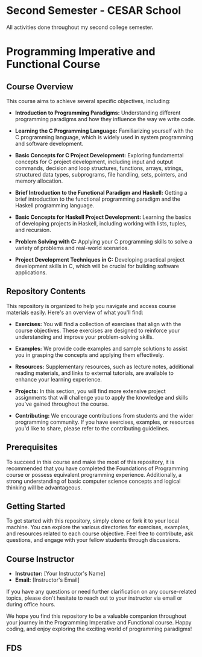 # Second Semester - CESAR School
All activities done throughout my second college semester. 

# Programming Imperative and Functional Course

## Course Overview

This course aims to achieve several specific objectives, including:

- **Introduction to Programming Paradigms:** Understanding different programming paradigms and how they influence the way we write code.

- **Learning the C Programming Language:** Familiarizing yourself with the C programming language, which is widely used in system programming and software development.

- **Basic Concepts for C Project Development:** Exploring fundamental concepts for C project development, including input and output commands, decision and loop structures, functions, arrays, strings, structured data types, subprograms, file handling, sets, pointers, and memory allocation.

- **Brief Introduction to the Functional Paradigm and Haskell:** Getting a brief introduction to the functional programming paradigm and the Haskell programming language.

- **Basic Concepts for Haskell Project Development:** Learning the basics of developing projects in Haskell, including working with lists, tuples, and recursion.

- **Problem Solving with C:** Applying your C programming skills to solve a variety of problems and real-world scenarios.

- **Project Development Techniques in C:** Developing practical project development skills in C, which will be crucial for building software applications.

## Repository Contents

This repository is organized to help you navigate and access course materials easily. Here's an overview of what you'll find:

- **Exercises:** You will find a collection of exercises that align with the course objectives. These exercises are designed to reinforce your understanding and improve your problem-solving skills.

- **Examples:** We provide code examples and sample solutions to assist you in grasping the concepts and applying them effectively.

- **Resources:** Supplementary resources, such as lecture notes, additional reading materials, and links to external tutorials, are available to enhance your learning experience.

- **Projects:** In this section, you will find more extensive project assignments that will challenge you to apply the knowledge and skills you've gained throughout the course.

- **Contributing:** We encourage contributions from students and the wider programming community. If you have exercises, examples, or resources you'd like to share, please refer to the contributing guidelines.

## Prerequisites

To succeed in this course and make the most of this repository, it is recommended that you have completed the Foundations of Programming course or possess equivalent programming experience. Additionally, a strong understanding of basic computer science concepts and logical thinking will be advantageous.

## Getting Started

To get started with this repository, simply clone or fork it to your local machine. You can explore the various directories for exercises, examples, and resources related to each course objective. Feel free to contribute, ask questions, and engage with your fellow students through discussions.

## Course Instructor

- **Instructor:** [Your Instructor's Name]
- **Email:** [Instructor's Email]

If you have any questions or need further clarification on any course-related topics, please don't hesitate to reach out to your instructor via email or during office hours.

We hope you find this repository to be a valuable companion throughout your journey in the Programming Imperative and Functional course. Happy coding, and enjoy exploring the exciting world of programming paradigms!

## FDS
